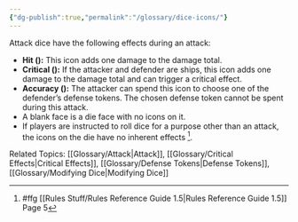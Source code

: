 ```yaml
---
{"dg-publish":true,"permalink":"/glossary/dice-icons/"}
---
```


Attack dice have the following effects during an attack:

- **Hit ():** This icon adds one damage to the damage total.
- **Critical ():** If the attacker and defender are ships, this icon adds one damage to the damage total and can trigger a critical effect.
- **Accuracy ():** The attacker can spend this icon to choose one of the defender’s defense tokens. The chosen defense token cannot be spent during this attack.
- A blank face is a die face with no icons on it.
- If players are instructed to roll dice for a purpose other than an attack, the icons on the die have no inherent effects [^1].

Related Topics: [[Glossary/Attack\|Attack]], [[Glossary/Critical Effects\|Critical Effects]], [[Glossary/Defense Tokens\|Defense Tokens]], [[Glossary/Modifying Dice\|Modifying Dice]]

[^1]: #ffg [[Rules Stuff/Rules Reference Guide 1.5\|Rules Reference Guide 1.5]] Page 5